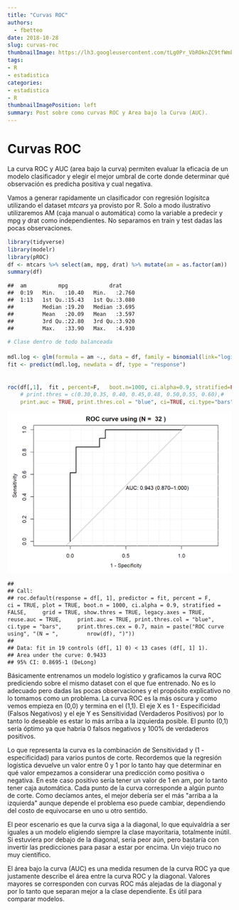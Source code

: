 ```yaml
---
title: "Curvas ROC"
authors:
  - fbetteo 
date: 2018-10-28
slug: curvas-roc
thumbnailImage: https://lh3.googleusercontent.com/tLg0Pr_VbROknZC9tfWmkQRxtItwLZEalRMnszkTwnROkVlJDOC4QUsUnJLdfL8s6A1BhuW8UGIOzoLS7Q=w221-h220-rw
tags:
- R
- estadistica
categories:
- estadistica
- R
thumbnailImagePosition: left
summary: Post sobre como curvas ROC y Area bajo la Curva (AUC).
---
```

# Curvas ROC

La curva ROC y AUC (area bajo la curva) permiten evaluar la eficacia de un modelo clasificador y elegir el mejor umbral de corte donde determinar qué observación es predicha positiva y cual negativa.

Vamos a generar rapidamente un clasificador con regresión logísitca utilizando el dataset *mtcars* ya provisto por R. Solo a modo ilustrativo utilizaremos AM (caja manual o automática) como la variable a predecir y mpg y drat como independientes. No separamos en train y test dadas las pocas observaciones.


```r
library(tidyverse)
library(modelr)
library(pROC)
df <- mtcars %>% select(am, mpg, drat) %>% mutate(am = as.factor(am))
summary(df)
```

```
##  am          mpg             drat      
##  0:19   Min.   :10.40   Min.   :2.760  
##  1:13   1st Qu.:15.43   1st Qu.:3.080  
##         Median :19.20   Median :3.695  
##         Mean   :20.09   Mean   :3.597  
##         3rd Qu.:22.80   3rd Qu.:3.920  
##         Max.   :33.90   Max.   :4.930
```

```r
# Clase dentro de todo balanceada

mdl.log <- glm(formula = am ~., data = df, family = binomial(link="logit"))
fit <- predict(mdl.log, newdata = df, type = "response")


roc(df[,1],  fit , percent=F,   boot.n=1000, ci.alpha=0.9, stratified=FALSE, plot=TRUE, grid=TRUE, show.thres=TRUE, legacy.axes = TRUE, reuse.auc = TRUE,
    # print.thres = c(0.30,0.35, 0.40, 0.45,0.48, 0.50,0.55, 0.60),#
    print.auc = TRUE, print.thres.col = "blue", ci=TRUE, ci.type="bars", print.thres.cex = 0.7, main = paste("ROC curve using","(N = ",nrow(df),")") )
```

![Image](./img/2018-10-28-curvas-roc-unnamed-chunk-1-1.png)

```
## 
## Call:
## roc.default(response = df[, 1], predictor = fit, percent = F,     ci = TRUE, plot = TRUE, boot.n = 1000, ci.alpha = 0.9, stratified = FALSE,     grid = TRUE, show.thres = TRUE, legacy.axes = TRUE, reuse.auc = TRUE,     print.auc = TRUE, print.thres.col = "blue", ci.type = "bars",     print.thres.cex = 0.7, main = paste("ROC curve using", "(N = ",         nrow(df), ")"))
## 
## Data: fit in 19 controls (df[, 1] 0) < 13 cases (df[, 1] 1).
## Area under the curve: 0.9433
## 95% CI: 0.8695-1 (DeLong)
```

Básicamente entrenamos un modelo logístico y graficamos la curva ROC prediciendo sobre el mismo dataset con el que fue entrenado. No es lo adecuado pero dadas las pocas observaciones y el propósito explicativo no lo tomamos como un problema.
La curva ROC es la más oscura y como vemos empieza en (0,0) y termina en el (1,1).
El eje X es 1 - Especificidad (Falsos Negativos) y el eje Y es Sensitividad (Verdaderos Positivos) por lo tanto lo deseable es estar lo más arriba a la izquierda posible. El punto (0,1) sería óptimo ya que habría 0 falsos negativos y 100% de verdaderos positivos.

Lo que representa la curva es la combinación de Sensitividad y (1 - especificidad) para varios puntos de corte. Recordemos que la regresión logística devuelve un valor entre 0 y 1 por lo tanto hay que determinar en qué valor empezamos a considerar una predicción como positiva o negativa. En este caso positivo sería tener un valor de 1 en am, por lo tanto tener caja automática. Cada punto de la curva corresponde a algún punto de corte. Como decíamos antes, el mejor debería ser el más "arriba a la izquierda" aunque depende el problema eso puede cambiar, dependiendo del costo de equivocarse en uno u otro sentido.

El peor escenario es que la curva siga a la diagonal, lo que equivaldría a ser iguales a un modelo eligiendo siempre la clase mayoritaria, totalmente inútil. Si estuviera por debajo de la diagonal, sería peor aún, pero bastaría con invertir las predicciones para pasar a estar por encima. Un viejo truco no muy científico.

El área bajo la curva (AUC) es una medida resumen de la curva ROC ya que justamente describe el área entre la curva ROC y la diagonal. Valores mayores se corresponden con curvas ROC más alejadas de la diagonal y por lo tanto que separan mejor a la clase dependiente. Es útil para comparar modelos.

